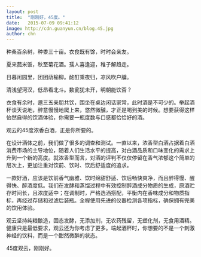 ```yaml
---
layout: post
title:  "刚刚好，45度。"
date:   2015-07-09 09:41:12
image: http://cdn.guanyun.cn/blog.45.jpg
author: chn
---
```

种桑百余树，种黍三十亩。衣食既有馀，时时会亲友。

夏来菰米饭，秋至菊花酒。孺人喜逢迎，稚子解趋走。

日暮闲园里，团团荫榆柳。酩酊乘夜归，凉风吹户牖。

清浅望河汉，低昂看北斗。数瓮犹未开，明朝能饮否？

衣食有余时，邀三五亲朋共饮，围坐在桌边闲话家常，此时酒是不可少的。举起酒杯谈天说地，醉意慢慢地爬上来，悠然微醺，才正是喝到美的时候。想要获得这样怡然自得的饮酒体验，你需要一瓶度数与口感都恰恰好的酒。

观云的45度浓香白酒，正是你所要的。

在设计酒体之前，我们做了很多的调查和测试。一直以来，浓香型白酒占据着白酒消费市场的主导地位，随着人们生活水平的提高，对白酒品质和口味变化的需求上升到一个新的高度。就浓香型而言，对酒的评判不仅仅停留在香气浓郁这个简单的层次上，更加注重对饮前、饮时、饮后舒适度的追求。

一款好酒，应该是饮前香气幽雅、饮时绵甜舒适、饮后畅快爽净，而且醉得慢、醒得快、醉酒度低。我们在发酵和蒸馏过程中有效控制醉酒成分物质的生成，原酒贮存时间长，且浓度适中；在调制时，严格选酒搭配，平衡内在香味成分和物质指标，再经过存储和过滤后装瓶。全程使用先进的仪器检测各项指标，确保拥有完美的饮用体验。

观云坚持纯粮酿造，固态发酵，无添加剂，无农药残留，无塑化剂，无食用酒精。健康只是最低要求，观云还为你考虑了更多。端起酒杯时，你想要的不是一个刺激神经的饮料，而是一个酣然微醉的状态。

45度观云，刚刚好。
